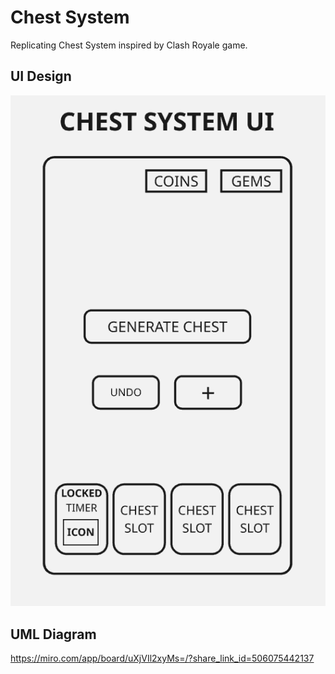 # Chest System
Replicating Chest System inspired by Clash Royale game.

## UI Design
![Image](https://github.com/Imran1720/Chest_System/blob/60789748e9f7a4b047790e86511f73134b20dfc4/Design/Chest%20System%20UI.png)

## UML Diagram
https://miro.com/app/board/uXjVIl2xyMs=/?share_link_id=506075442137
